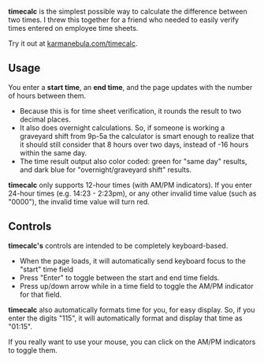 
**timecalc** is the simplest possible way to calculate the difference between two times. I threw this together for a friend who needed to easily verify times entered on employee time sheets. 

Try it out at [karmanebula.com/timecalc](http://karmanebula.com/timecalc).

Usage
-----

You enter a **start time**, an **end time**, and the page updates with the number of hours between them.

- Because this is for time sheet verification, it rounds the result to two decimal places.
- It also does overnight calculations. So, if someone is working a graveyard shift from 9p-5a the calculator is smart enough to realize that it should still consider that 8 hours over two days, instead of -16 hours within the same day.
- The time result output also color coded: green for "same day" results, and dark blue for "overnight/graveyard shift" results.

**timecalc** only supports 12-hour times (with AM/PM indicators). If you enter 24-hour times (e.g. 14:23 - 2:23pm), or any other invalid time value (such as "0000"), the invalid time value will turn red.

Controls
--------

**timecalc's** controls are intended to be completely keyboard-based.

- When the page loads, it will automatically send keyboard focus to the "start" time field
- Press "Enter" to toggle between the start and end time fields.
- Press up/down arrow while in a time field to toggle the AM/PM indicator for that field.

**timecalc** also automatically formats time for you, for easy display. So, if you enter the digits "115", it will automatically format and display that time as "01:15".

If you really want to use your mouse, you can click on the AM/PM indicators to toggle them.